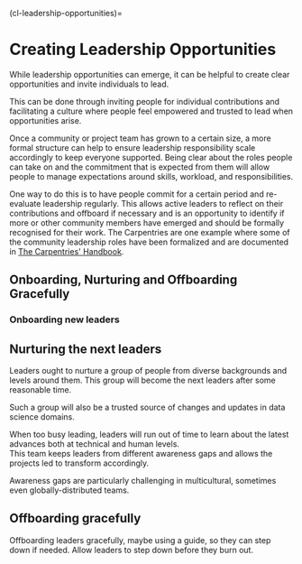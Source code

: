 (cl-leadership-opportunities)=
# Creating Leadership Opportunities

While leadership opportunities can emerge, it can be helpful to create clear opportunities and invite individuals to lead.  

This can be done through inviting people for individual contributions and facilitating a culture where people feel empowered and trusted to lead when opportunities arise.  

Once a community or project team has grown to a certain size, a more formal structure can help to ensure leadership responsibility scale accordingly to keep everyone supported.
Being clear about the roles people can take on and the commitment that is expected from them will allow people to manage expectations around skills, workload, and responsibilities.  

One way to do this is to have people commit for a certain period and re-evaluate leadership regularly. 
This allows active leaders to reflect on their contributions and offboard if necessary and is an opportunity to identify if more or other community members have emerged and should be formally recognised for their work.
The Carpentries are one example where some of the community leadership roles have been formalized and are documented in [The Carpentries' Handbook](https://docs.carpentries.org/topic_folders/governance/index.html).

## Onboarding, Nurturing and Offboarding Gracefully

### Onboarding new leaders

<!---[this video](https://www.youtube.com/watch?v=HQjRnWVmL28) and these notes https://github.com/jupytercon/2020-willingc/

Onboarding guide.
Increasing responsibility over time.--->

## Nurturing the next leaders

Leaders ought to nurture a group of people from diverse backgrounds and levels around them. 
This group will become the next leaders after some reasonable time. 

Such a group will also be a trusted source of changes and updates in data science domains. 

When too busy leading, leaders will run out of time to learn about the latest advances both at technical and human levels.  
This team keeps leaders from different awareness gaps and allows the projects led to transform accordingly.

Awareness gaps are particularly challenging in multicultural, sometimes even globally-distributed teams.

## Offboarding gracefully

Offboarding leaders gracefully, maybe using a guide, so they can step down if needed. 
Allow leaders to step down before they burn out.
